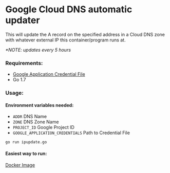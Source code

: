 # Google Cloud DNS automatic updater
This will update the A record on the specified address in a Cloud DNS zone with
whatever external IP this container/program runs at.

_*NOTE: updates every 5 hours_

### Requirements:
* [Google Application Credential File](https://developers.google.com/identity/protocols/application-default-credentials)
* Go 1.7

### Usage:
#### Environment variables needed:
* `ADDR` DNS Name
* `ZONE` DNS Zone Name
* `PROJECT_ID` Google Project ID
* `GOOGLE_APPLICATION_CREDENTIALS` Path to Credential File

`go run ipupdate.go`

#### Easiest way to run:
[Docker Image](https://hub.docker.com/r/logankimmel/ipupdate/)
